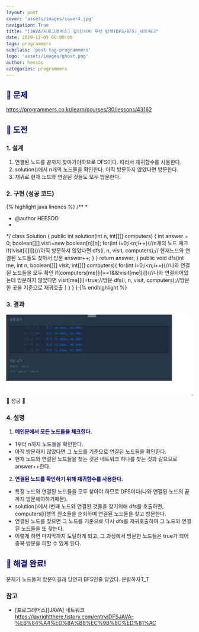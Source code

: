 ```yaml
---
layout: post
cover: 'assets/images/cover4.jpg'
navigation: True
title: "[JAVA/프로그래머스] 깊이/너비 우선 탐색(DFS/BFS)_네트워크"
date: 2019-12-05 00:00:00
tags: programmers
subclass: 'post tag-programmers'
logo: 'assets/images/ghost.png'
author: heesoo
categories: programmers
---
```

## <span style="color:navy">👀 문제</span>
<https://programmers.co.kr/learn/courses/30/lessons/43162>

## <span style="color:navy">👊 도전</span>

### 1. 설계
1. 연결된 노드를 끝까지 찾아가야하므로 DFS이다. 따라서 재귀함수를 사용한다.
2. solution()에서 n개의 노드들을 확인한다. 아직 방문하지 않았다면 방문한다.
3. 재귀로 현재 노드와 연결된 것들도 모두 방문한다.

### 2. 구현 (성공 코드)
{% highlight java linenos %}
/**
 *
 * @author HEESOO
 *
 */
 class Solution {
    public int solution(int n, int[][] computers) {
        int answer = 0;
        boolean[][] visit=new boolean[n][n];
        for(int i=0;i<n;i++){//n개의 노드 체크
            if(!visit[i][i]){//아직 방문하지 않았다면
                dfs(i, n, visit, computers);// 현재노드와 연결된 노드들도 찾아서 방문
                answer++;
            }
        }
        return answer;
    }
    public void dfs(int me, int n, boolean[][] visit, int[][] computers){
        for(int i=0;i<n;i++){//나와 연결된 노드들을 모두 확인
            if(computers[me][i]==1&&!visit[me][i]){//나와 연결되어있는데 방문하지 않았다면
                visit[me][i]=true;//방문
                dfs(i, n, visit, computers);//방문한 곳을 기준으로 재귀호출
            }
        }
    }
}
{% endhighlight %}

### 3. 결과
![실행결과](./assets/images/191205_2.PNG)
🤟 성공 🤟

### 4. 설명
1. **<span style="color:navy">메인문에서 모든 노드들을 체크한다.</span>**
- 1부터 n까지 노드들을 확인한다.
- 아직 방문하지 않았다면 그 노드를 기준으로 연결된 노드들을 확인한다.
- 현재 노드와 연결된 노드들을 찾는 것은 네트워크 하나를 찾는 것과 같으므로 answer++한다.
2. **<span style="color:navy">연결된 노드를 확인하기 위해 재귀함수를 사용한다.</span>**  
- 특정 노드와 연결된 노드들을 모두 찾아야 하므로 DFS이다(나와 연결된 노드의 끝까지 방문해야하기때문).
- solution()에서 i번째 노드와 연결된 것들을 찾기위해 dfs를 호출하면, computers[i]행의 원소들을 순회하며 연결된 노드들을 찾고 방문한다.
- 연결된 노드를 찾으면 그 노드를 기준으로 다시 dfs를 재귀호출하여 그 노드와 연결된 노드들을 또 찾는다.
- 이렇게 하면 마지막까지 도달하게 되고, 그 과정에서 방문한 노드들은 true가 되어 중복 방문을 피할 수 있게 된다.

## <span style="color:navy">👏 해결 완료!</span>
문제가 노드들의 방문이길래 당연히 BFS인줄 알았다. 분발하자T_T

### 참고
- [프로그래머스][JAVA] 네트워크 <https://jayrightthere.tistory.com/entry/DFSJAVA-%EB%84%A4%ED%8A%B8%EC%9B%8C%ED%81%AC>
